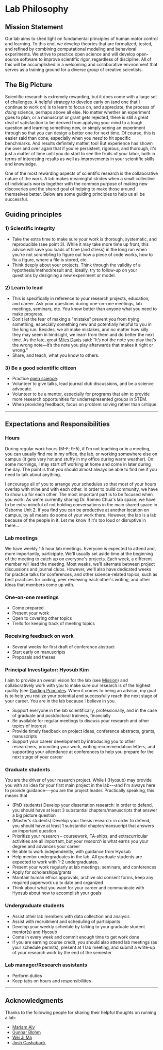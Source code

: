 # Lab Philosophy

## Mission Statement
Our lab aims to shed light on fundamental principles of human motor control and learning. To this end, we develop theories that are formalized, tested, and refined by combining computational modeling and behavioral experiments. We strive to practice open science and will develop open-source software to improve scientific rigor, regardless of discipline. All of this will be accomplished in a welcoming and collaborative environment that serves as a training ground for a diverse group of creative scientists.

## The Big Picture
Scientific research is extremely rewarding, but it does come with a large set of challenges. A helpful strategy to develop early on (and one that I continue to work on) is to learn to focus on, and appreciate, the process of *doing* science, perhaps above all else. No matter whether an experiment goes to plan, or a manuscript or grant gets rejected, there is still a great deal of satisfaction to be derived from applying your mind to a tough question and learning something new, or simply seeing an experiment through so that you can design a better one for next time. Of course, this is easier said than done, especially when you *need* to hit specific benchmarks. And results definitely matter, too! But experience has shown me over and over again that if you're persistent, rigorous, and thorough, it's just a matter of time until you do start to see the fruits of your labor, both in terms of interesting results as well as improvements in your scientific skills and knowledge. 

One of the most rewarding aspects of scientific research is the collaborative nature of the work. A lab makes meaningful strides when a small collective of individuals works together with the common purpose of making new discoveries and the shared goal of helping to make those around themselves better. Below are some guiding principles to help us all be successful. 

## Guiding principles

### 1) Scientific integrity
- Take the extra time to make sure your work is thorough, systematic, and reproducible (see point 3). While it may take more time up front, this advice will save you loads of time (and stress) in the long run when you're not scrambling to figure out how a piece of code works, how to fix a figure, where a file is stored, etc. 
- Think deeply about your projects. Think through the validity of a hypothesis/method/result and, ideally, try to follow-up on your questions by designing a new experiment or model.

### 2) Learn to lead
- This is specifically in reference to your research projects, education, and career. Ask your questions during one-on-one meetings, lab meetings, seminars, etc. You know better than anyone what you need to make progress.
- Don't let the fear of making a "mistake" prevent you from trying something, especially something new and potentially helpful to you in the long run. Besides, we all make mistakes, and no matter how silly they may seem in hindsight, we learn from them and do better the next time. As the late, great [Miles Davis](https://www.youtube.com/watch?v=zqNTltOGh5c) said: “It’s not the note you play that’s the wrong note&mdash;it’s the note you play afterwards that makes it right or wrong.”  
- Share, and teach, what you know to others.

### 3) Be a good scientific citizen
- Practice [open science](https://www.cos.io/).
- Volunteer to give talks, lead journal club discussions, and be a science advocate.
- Volunteer to be a mentor, especially for programs that aim to provide more research opportunities for underrepresented groups in STEM.
- When providing feedback, focus on problem solving rather than critique.
           
---
## Expectations and Responsibilities

### Hours
During regular work hours (M-F; 9-5), if I'm not teaching or in a meeting, you can usually find me in my office, the lab, or working somewhere else on campus (it gets very hot and stuffy in my office during warm weather). On some mornings, I may start off working at home and come in later during the day. The point is that you should almost always be able to find me if you need to talk about anything. 

I encourage all of you to arrange your schedules so that most of your hours overlap with mine and with each other. In order to build community, we have to show up for each other. The most important part is to be focused when you work. As we're currently sharing Dr. Romeo Chua's lab space, we have to be extra mindful of not holding conversations in the main shared space in Osborne Unit 2. If you find you can be productive at another location on campus, by all means do some of your work there. However, the lab is a lab because of the people in it. Let me know if it's too loud or disruptive in there...

### Lab meetings
We have weekly 1.5 hour lab meetings. Everyone is expected to attend and, more importantly, participate. We'll usually set aside time at the beginning of the meeting to catch up on everyone's projects. Each week, a different member will lead the meeting. Most weeks, we'll alternate between project discussions and journal clubs. However, we'll also have dedicated weeks for practice talks for conferences, and other science-related topics, such as best practices for coding, peer reviewing each other's writing, and other ideas that members come up with. 

### One-on-one meetings
- Come prepared
- Present your work
- Open to covering other topics
- Trello for keeping track of meeting topics

### Receiving feedback on work
- Several weeks for first draft of conference abstract
- Start early on manuscripts
- Proposals and theses

### Principal Investigator: Hyosub Kim
I aim to provide an overall vision for the lab (see [Mission](#mission)) and collaboratively work with you to make sure our research is of the highest quality (see [Guiding Principles](#guiding-principles). When it comes to being an advisor, my goal is to help you realize your potential and successfully reach the next stage of your career. You are in the lab because I believe in you. 

- Support everyone in the lab scientifically, professionally, and in the case of graduate and postdoctoral trainees, financially
- Be available for regular meetings to discuss your research and other topics of interest
- Provide timely feedback on project ideas, conference abstracts, grants, manuscripts
- Support your career development by introducing you to other researchers, promoting your work, writing recommendation letters, and supporting your attendance at conferences to help you prepare for the next stage of your career  

### Graduate students
You are the driver of your research project. While I (Hyosub) may provide you with an idea for your first main project in the lab---and I'm always here to provide guidance---you are the project leader. Practically speaking, this means that 

- (PhD students) Develop your dissertation research: in order to defend, you should have at least 3 substantial chapters/manuscripts that answer a big picture question
- (Master's students) Develop your thesis research: in order to defend, you should have at least 1 substantial chapter/mansucript that answers an important question
- Prioritize your research – coursework, TA-ships, and extracurricular activities are all important, but your *research* is what earns you your degree and advances your career 
- Be able to work independently, with guidance from Hyosub
- Help mentor undergraduates in the lab. All graduate students are expected to work with 1-2 undergraduates. 
- Present your work regularly at lab meetings, seminars, and conferences
- Apply for scholarships/grants
- Maintain human ethics approvals, archive old consent forms, keep any required paperwork up to date and organized
- Think about what you want for your career and communicate with Hyosub about how to accomplish your goals
  
### Undergraduate students
- Assist other lab members with data collection and analysis
- Assist with recruitment and scheduling of participants
- Develop your weekly schedule by talking to your graduate student mentor(s) and Hyosub
- Come in every week and commit enough time to get work done
- If you are earning course credit, you should also attend lab meetings (as your schedule permits), present at 1 lab meeting, and submit a write-up of your research work by the end of the semester 

### Lab manager/Research assistants
- Perform duties
- Keep tabs on hours and responsibiliites


---
## Acknowledgments
Thanks to the following people for sharing their helpful thoughts on running a lab: 
- [Mariam Aly](https://github.com/alylab/labmanual/blob/master/aly-lab-manual.pdf)
- [Gunnar Blohm](http://compneurosci.com/wiki/index.php/Main_Page)
- [Wei Ji Ma](https://www.cns.nyu.edu/malab/lablife.html)
- [Josh Cashaback](https://joshcashaback.weebly.com/)
